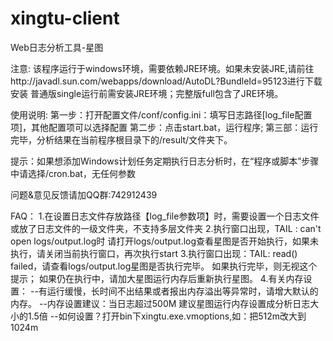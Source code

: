 # xingtu-client
Web日志分析工具-星图

注意:
该程序运行于windows环境，需要依赖JRE环境。如果未安装JRE,请前往http://javadl.sun.com/webapps/download/AutoDL?BundleId=95123进行下载安装
普通版single运行前需安装JRE环境；完整版full包含了JRE环境。

使用说明:
第一步：打开配置文件/conf/config.ini：填写日志路径[log_file配置项]，其他配置项可以选择配置
第二步：点击start.bat，运行程序;
第三部：运行完毕，分析结果在当前程序根目录下的/result/文件夹下。

提示：如果想添加Windows计划任务定期执行日志分析时，在“程序或脚本”步骤中请选择/cron.bat，无任何参数

问题&意见反馈请加QQ群:742912439

FAQ：
1.在设置日志文件存放路径【log_file参数项】时，需要设置一个日志文件或放了日志文件的一级文件夹，不支持多层文件夹
2.执行窗口出现，TAIL : can't open logs/output.log时
  请打开logs/output.log查看星图是否开始执行，如果未执行，请关闭当前执行窗口，再次执行start
3.执行窗口出现：TAIL: read() failed，请查看logs/output.log星图是否执行完毕。
  如果执行完毕，则无视这个提示；
  如果仍在执行中，请加大星图运行内存后重新执行星图。
4.有关内存设置：
  --有运行缓慢，长时间不出结果或者报出内存溢出等异常时，请增大默认的内存。
  --内存设置建议：当日志超过500M 建议星图运行内存设置成分析日志大小的1.5倍
  --如何设置？打开bin下xingtu.exe.vmoptions,如：把512m改大到1024m
